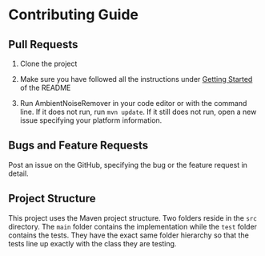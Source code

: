 # Contributing Guide

## Pull Requests

1. Clone the project

2. Make sure you have followed all the instructions under [Getting Started](README.md#Getting-Started) of the README

3. Run AmbientNoiseRemover in your code editor or with the command line. If it does not run, run `mvn update`. If it still does not run, open a new issue specifying your platform information. 

## Bugs and Feature Requests

Post an issue on the GitHub, specifying the bug or the feature request in detail. 

## Project Structure

This project uses the Maven project structure. Two folders reside in the `src` directory. The `main` folder contains the implementation while the `test` folder contains the tests. They have the exact same folder hierarchy so that the tests line up exactly with the class they are testing. 